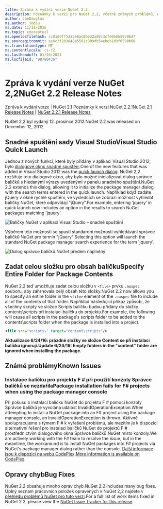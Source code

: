 ```yaml
---
title: Zpráva k vydání verze NuGet 2,2
description: Poznámky k verzi pro NuGet 2,2, včetně známých problémů, oprav chyb, přidaných funkcí a chcete odeslat obecnou.
author: JonDouglas
ms.author: jodou
ms.date: 11/11/2016
ms.topic: conceptual
ms.openlocfilehash: cc81d0ff53a5e8ac8b632a08c3cfe0b8b59c9bd7
ms.sourcegitcommit: ee6c3f203648a5561c809db54ebeb1d0f0598b68
ms.translationtype: MT
ms.contentlocale: cs-CZ
ms.lasthandoff: 01/26/2021
ms.locfileid: "98780436"
---
```

# <a name="nuget-22-release-notes"></a><span data-ttu-id="817fb-103">Zpráva k vydání verze NuGet 2,2</span><span class="sxs-lookup"><span data-stu-id="817fb-103">NuGet 2.2 Release Notes</span></span>

<span data-ttu-id="817fb-104">Zpráva k [vydání verze](../release-notes/nuget-2.1.md)  |  NuGet 2,1 [Poznámky k verzi NuGet 2.2.1](../release-notes/nuget-2.2.1.md)</span><span class="sxs-lookup"><span data-stu-id="817fb-104">[NuGet 2.1 Release Notes](../release-notes/nuget-2.1.md) | [NuGet 2.2.1 Release Notes](../release-notes/nuget-2.2.1.md)</span></span>

<span data-ttu-id="817fb-105">NuGet 2,2 byl vydaný 12. prosince 2012.</span><span class="sxs-lookup"><span data-stu-id="817fb-105">NuGet 2.2 was released on December 12, 2012.</span></span>

## <a name="visual-studio-quick-launch"></a><span data-ttu-id="817fb-106">Snadné spuštění sady Visual Studio</span><span class="sxs-lookup"><span data-stu-id="817fb-106">Visual Studio Quick Launch</span></span>
<span data-ttu-id="817fb-107">Jednou z nových funkcí, které byly přidány v aplikaci Visual Studio 2012, bylo [dialogové okno snadné spuštění](/visualstudio/ide/reference/quick-launch-environment-options-dialog-box).</span><span class="sxs-lookup"><span data-stu-id="817fb-107">One of the new features that was added in Visual Studio 2012 was the [quick launch dialog](/visualstudio/ide/reference/quick-launch-environment-options-dialog-box).</span></span> <span data-ttu-id="817fb-108">NuGet 2,2 rozšiřuje toto dialogové okno, aby bylo možné inicializovat dialog správce balíčků s hledanými výrazy uvedenými v panelu snadného spuštění.</span><span class="sxs-lookup"><span data-stu-id="817fb-108">NuGet 2.2 extends this dialog, allowing it to initialize the package manager dialog with the search terms entered in the quick launch.</span></span> <span data-ttu-id="817fb-109">Například když zadáte jQuery v okně rychlé spuštění, ve výsledcích se zobrazí možnost vyhledat balíčky NuGet, které odpovídají "jQuery".</span><span class="sxs-lookup"><span data-stu-id="817fb-109">For example, entering 'jquery' in quick launch now includes an option in the results to search NuGet packages matching 'jquery'.</span></span>

![Balíčky NuGet v aplikaci Visual Studio – snadné spuštění](./media/quick-launch.png)

<span data-ttu-id="817fb-111">Výběrem této možnosti se spustí standardní možnosti vyhledávání správce balíčků NuGet pro termín "jQuery".</span><span class="sxs-lookup"><span data-stu-id="817fb-111">Selecting this option will launch the standard NuGet package manager search experience for the term 'jquery'.</span></span>

![Dialog správce balíčků NuGet předem naplněný](./media/pkg-mgr-search-from-quick-launch.png)

## <a name="specify-entire-folder-for-package-contents"></a><span data-ttu-id="817fb-113">Zadat celou složku pro obsah balíčku</span><span class="sxs-lookup"><span data-stu-id="817fb-113">Specify Entire Folder for Package Contents</span></span>
<span data-ttu-id="817fb-114">NuGet 2,2 teď umožňuje zadat celou složku v `<file>` prvku `.nuspec` souboru, aby zahrnovala celý obsah této složky.</span><span class="sxs-lookup"><span data-stu-id="817fb-114">NuGet 2.2 now allows you to specify an entire folder in the `<file>` element of the `.nuspec` file to include all of the contents of that folder.</span></span> <span data-ttu-id="817fb-115">Například následující příkaz způsobí, že všechny skripty ve složce Scripts balíčku budou přidány do složky contents\scripts při instalaci balíčku do projektu.</span><span class="sxs-lookup"><span data-stu-id="817fb-115">For example, the following will cause all scripts in the package's scripts folder to be added to the contents\scripts folder when the package is installed into a project.</span></span>

```xml
<file src="scripts\" target="content\scripts"/>
```

<span data-ttu-id="817fb-116">**Aktualizace 6/24/16: prázdné složky ve složce Content se při instalaci balíčku ignorují.**</span><span class="sxs-lookup"><span data-stu-id="817fb-116">**Update 6/24/16: Empty folders in the "content" folder are ignored when installing the package.**</span></span>

## <a name="known-issues"></a><span data-ttu-id="817fb-117">Známé problémy</span><span class="sxs-lookup"><span data-stu-id="817fb-117">Known Issues</span></span>

### <a name="package-installation-fails-for-f-projects-when-using-the-package-manager-console"></a><span data-ttu-id="817fb-118">Instalace balíčku pro projekty F # při použití konzoly Správce balíčků se nezdařila</span><span class="sxs-lookup"><span data-stu-id="817fb-118">Package installation fails for F# projects when using the package manager console</span></span>
<span data-ttu-id="817fb-119">Při pokusu o instalaci balíčku NuGet do projektu F # pomocí konzoly Správce balíčků je vyvolána událost InvalidOperationException.</span><span class="sxs-lookup"><span data-stu-id="817fb-119">When attempting to install a NuGet package into an F# project using the package manager console, an InvalidOperationException is thrown.</span></span> <span data-ttu-id="817fb-120">Aktivně spolupracujeme s týmem F # k vyřešení problému, ale mezitím je k dispozici alternativní řešení pro instalaci balíčků NuGet do projektů F # prostřednictvím dialogového okna Správce balíčků NuGet místo konzoly.</span><span class="sxs-lookup"><span data-stu-id="817fb-120">We are actively working with the F# team to resolve the issue, but in the meantime, the workaround is to install NuGet packages into F# projects via NuGet's package manager dialog rather than the console.</span></span> <span data-ttu-id="817fb-121">[Další informace jsou k dispozici na webu CodePlex](http://nuget.codeplex.com/workitem/2873).</span><span class="sxs-lookup"><span data-stu-id="817fb-121">[More information is available on CodePlex](http://nuget.codeplex.com/workitem/2873).</span></span>


## <a name="bug-fixes"></a><span data-ttu-id="817fb-122">Opravy chyb</span><span class="sxs-lookup"><span data-stu-id="817fb-122">Bug Fixes</span></span>
<span data-ttu-id="817fb-123">NuGet 2,2 obsahuje mnoho oprav chyb.</span><span class="sxs-lookup"><span data-stu-id="817fb-123">NuGet 2.2 includes many bug fixes.</span></span> <span data-ttu-id="817fb-124">Úplný seznam pracovních položek opravených v NuGet 2,2 najdete v [přehledu problémů NuGet pro tuto verzi](http://nuget.codeplex.com/workitem/list/advanced?keyword=&status=Closed&type=All&priority=All&release=NuGet%202.2&assignedTo=All&component=All&sortField=LastUpdatedDate&sortDirection=Descending&page=0).</span><span class="sxs-lookup"><span data-stu-id="817fb-124">For a full list of work items fixed in NuGet 2.2, please view the [NuGet Issue Tracker for this release](http://nuget.codeplex.com/workitem/list/advanced?keyword=&status=Closed&type=All&priority=All&release=NuGet%202.2&assignedTo=All&component=All&sortField=LastUpdatedDate&sortDirection=Descending&page=0).</span></span>
